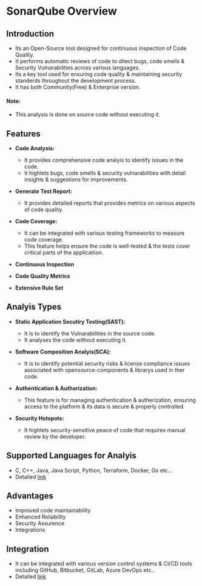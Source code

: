#   SonarQube Overview

##  Introduction
-   Its an Open-Source tool designed for continuous inspection of Code Quality.
-   It performs automatic reviews of code to ditect bugs, code smells & Security Vulnarabilities across various languages.
-   Its a key tool used for ensuring code quality & maintaining security standerds throughout the development process.
-   It has both Community(Free) & Enterprise version.

#### Note:
-   This analysis is done on source code without executing it.

##  Features
-   **Code Analysis:**
    -   It provides comprehensive code analyis to identify issues in the code.
    -   It highlets bugs, code smells & security vulnarabilities with detail insights & suggestions for improvements.

-   **Generate Test Report:**
    -   It provides detailed reports that provides metrics on various aspects of code quality.

-   **Code Coverage:**
    -   It can be integrated with various testing frameworks to measure code coverage.
    -   This feature helps ensure the code is well-tested & the tests cover critical parts of the applicatiion.

-   **Continuous Inspection**
-   **Code Quality Metrics**
-   **Extensive Rule Set**

##  Analyis Types
-   **Static Application Secutiry Testing(SAST):**
    -   It is to identify the Vulnarabilities in the source code.
    -   It analyses the code without executing it.

-   **Software Composition Analyis(SCA):**
    -   It is to identify potential security risks & license compliance issues associated with opensource-components & librarys used in ther code.

-   **Authentication & Authorization:**
    -   This feature is for managing authentication & autherization, ensuring access to the platform & its data is secure & properly controlled.

-   **Security Hotspots:**
    -   It highlets security-sensitive peace of code that requires manual review by the developer.

##  Supported Languages for Analyis
-   C, C++, Java, Java Script, Python, Terraform, Docker, Go etc... 
-   Detailed [link](https://docs.sonarsource.com/sonarqube/latest/analyzing-source-code/languages/overview/)


##  Advantages
-   Improved code maintainability
-   Enhanced Reliability
-   Security Assurence
-   Integrations

##  Integration
-   It can be integrated with various version control systems & CI/CD tools including GitHub, Bitbucket, GitLab, Azure DevOps etc..
-   Detailed [link](https://docs.sonarsource.com/sonarqube/latest/analyzing-source-code/ci-integration/overview/)
